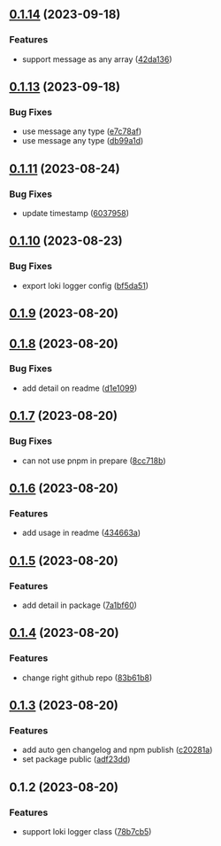 ## [0.1.14](https://github.com/ccbond/lokipop/compare/v0.1.13...v0.1.14) (2023-09-18)


### Features

* support message as any array ([42da136](https://github.com/ccbond/lokipop/commit/42da136c9aa1c2c2d4b7095ae943f1a0fe6a210d))



## [0.1.13](https://github.com/ccbond/lokipop/compare/v0.1.11...v0.1.13) (2023-09-18)


### Bug Fixes

* use message any type ([e7c78af](https://github.com/ccbond/lokipop/commit/e7c78af7fa467e328f19da609cc0f0603bace523))
* use message any type ([db99a1d](https://github.com/ccbond/lokipop/commit/db99a1d68efe7b732396faa615f96970a34e66ad))



## [0.1.11](https://github.com/ccbond/lokipop/compare/v0.1.10...v0.1.11) (2023-08-24)


### Bug Fixes

* update timestamp ([6037958](https://github.com/ccbond/lokipop/commit/60379588399c5c441069220012c4f2670e36f669))



## [0.1.10](https://github.com/ccbond/lokipop/compare/v0.1.9...v0.1.10) (2023-08-23)


### Bug Fixes

* export loki logger config ([bf5da51](https://github.com/ccbond/lokipop/commit/bf5da511600438f564ee293e624194501bc2843d))



## [0.1.9](https://github.com/ccbond/lokipop/compare/v0.1.8...v0.1.9) (2023-08-20)



## [0.1.8](https://github.com/ccbond/lokipop/compare/v0.1.7...v0.1.8) (2023-08-20)


### Bug Fixes

* add detail on readme ([d1e1099](https://github.com/ccbond/lokipop/commit/d1e1099b781d19ceca66da7d98c2fe22cbdc9138))



## [0.1.7](https://github.com/ccbond/lokipop/compare/v0.1.6...v0.1.7) (2023-08-20)


### Bug Fixes

* can not use pnpm in prepare ([8cc718b](https://github.com/ccbond/lokipop/commit/8cc718b294846b1a581c1a378a423dc68af712a9))



## [0.1.6](https://github.com/ccbond/lokipop/compare/v0.1.5...v0.1.6) (2023-08-20)


### Features

* add usage in readme ([434663a](https://github.com/ccbond/lokipop/commit/434663ad44d43e2f03bc1108abb8bae1d07dfc2d))



## [0.1.5](https://github.com/ccbond/lokipop/compare/v0.1.4...v0.1.5) (2023-08-20)


### Features

* add detail in package ([7a1bf60](https://github.com/ccbond/lokipop/commit/7a1bf606ea8877f50087a11b36a7ab54ba38e807))



## [0.1.4](https://github.com/ccbond/lokipop/compare/v0.1.3...v0.1.4) (2023-08-20)


### Features

* change right github repo ([83b61b8](https://github.com/ccbond/lokipop/commit/83b61b85617c43c67abb0847345688b68449e64b))



## [0.1.3](https://github.com/syntsugar/lokipop/compare/v0.1.2...v0.1.3) (2023-08-20)

### Features

- add auto gen changelog and npm publish ([c20281a](https://github.com/ccbond/lokipop/commit/c20281a8aaef8fa1d49c9218aef0e60f57b32217))
- set package public ([adf23dd](https://github.com/ccbond/lokipop/commit/adf23dd6ae5eba6dc372cb648351f9c7cc31677d))

## 0.1.2 (2023-08-20)

### Features

- support loki logger class ([78b7cb5](https://github.com/ccbond/lokipop/commit/78b7cb5351e4b244ed41c554b8e58ddfa968d515))
